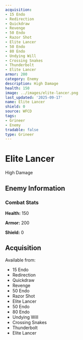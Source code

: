 ```yaml
---
acquisition:
- 15 Endo
- Redirection
- Quickdraw
- Revenge
- 50 Endo
- Razor Shot
- Elite Lancer
- 50 Endo
- 80 Endo
- Undying Will
- Crossing Snakes
- Thunderbolt
- Elite Lancer
armor: 200
category: Enemy
description: High Damage
health: 150
image: ../images/elite-lancer.png
last_updated: '2025-09-17'
name: Elite Lancer
shield: 0
source: WFCD
tags:
- Grineer
- Enemy
tradable: false
type: Grineer
---
```


# Elite Lancer

High Damage

## Enemy Information

### Combat Stats

**Health:** 150

**Armor:** 200

**Shield:** 0

## Acquisition

Available from:
- 15 Endo
- Redirection
- Quickdraw
- Revenge
- 50 Endo
- Razor Shot
- Elite Lancer
- 50 Endo
- 80 Endo
- Undying Will
- Crossing Snakes
- Thunderbolt
- Elite Lancer

